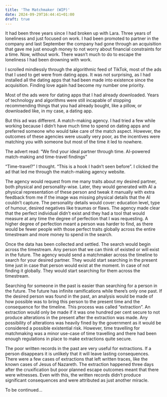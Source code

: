 ```yaml
---
title: 'The Matchmaker (WIP)'
date: 2024-09-29T16:44:41+01:00
draft: true
---
```


It had been three years since I had broken up with Lara. Three years of loneliness and just focused on work. I had been promoted to partner in the company and last September the company had gone through an acquisition that gave me just enough money to not worry about financial constraints for a time. Now, without work. There wasn’t much to do to escape the loneliness I had been drowning with work.

I scrolled mindlessly through the algorithmic feed of TikTok, most of the ads that I used to get were from dating apps. It was not surprising, as I had installed all the dating apps that had been made into existence since the acquisition. Finding love again had become my number one priority.

Most of the ads were for dating apps that I had already downloaded. Years of technology and algorithms were still incapable of stopping recommending things that you had already bought, like a pillow, or downloaded like, in my case, a dating app.

But this ad was different. A match-making agency. I had tried a few while working because I didn’t have much time to spend on dating apps and preferred someone who would take care of the match aspect. However, the outcomes of these agencies were usually very poor, as the incentives were matching you with someone but most of the time it led to nowhere.

The advert read:
“We find your ideal partner through time. AI-powered match-making and time-travel findings”

“Time-travel?” I thought. “This is a hook I hadn’t seen before”. I clicked the ad that led me through the match-making agency website.

The agency would request from me many traits about my desired partner, both physical and personality-wise. Later, they would generated with AI a physical representation of these person and tweak it manually with extra feedback from me if the image was missing physical details that the AI couldn’t capture. The personality details would cover: education level, type of humour, desired negatives like traumas or flaws. The agency made clear that the perfect individual didn’t exist and they had a tool that would measure at any time the degree of perfection that I was requesting. A higher degree of perfection meant a person was harder to find, as there would be fewer people with those perfect traits globally across the entire timestream and more money to spend in the search.

Once the data has been collected and settled. The search would begin across the timestream. Any person that we can think of existed or will exist in the future. The agency would send a matchmaker across the timeline to search for your desired partner. They would start searching in the present time just in case that person would exist at the moment. In case of not finding it globally. They would start searching for them across the timestream.

Searching for someone in the past is easier than searching for a person in the future. The future has infinite ramifications while there’s only one past. If the desired person was found in the past, an analysis would be made of how possible was to bring this person to the present time and the consequence for the timeline. This process was called “extraction”. An extraction would only be made if it was one hundred per cent secure to not produce alterations in the present after the extraction was made. Any possibility of alterations was heavily fined by the government as it would be considered a possible existential risk. However, time travelling for matchmaking was a minor use-case of time travelling and there had been enough regulations in place to make extractions quite secure.

The poor written records in the past are very useful for extractions. If a person disappears it is unlikely that it will leave lasting consequences. There were a few cases of extractions that left written traces, like the known cases of Jesus of Nazareth. The extraction happened three days after the cruxification but poor planned escape outcomes meant that there were witnesses. Even with this, the written records didn’t produce significant consequences and were attributed as just another miracle.

To be continued...